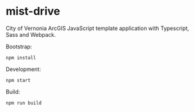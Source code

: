 # mist-drive
City of Vernonia ArcGIS JavaScript template application with Typescript, Sass and Webpack.

Bootstrap:

```shell
npm install
```

Development:

```shell
npm start
```

Build:

```shell
npm run build
```
